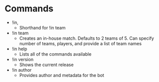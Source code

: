 # Commands

-   !in,
    -   Shorthand for !in team
-   !in team
    -   Creates an in-house match. Defaults to 2 teams of 5. Can specify number of teams, players, and provide a list of team names
-   !in help
    -   Lists all of the commands available
-   !in version
    -   Shows the current release
-   !in author
    -   Provides author and metadata for the bot
